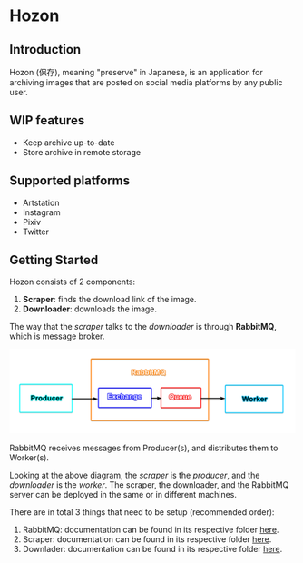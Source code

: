 # Hozon

## Introduction

Hozon (保存), meaning "preserve" in Japanese, is an application for archiving images that are posted on social media platforms by any public user.

## WIP features

- Keep archive up-to-date
- Store archive in remote storage

## Supported platforms

- Artstation
- Instagram
- Pixiv
- Twitter

## Getting Started

Hozon consists of 2 components:

1. **Scraper**: finds the download link of the image.
2. **Downloader**: downloads the image.

The way that the *scraper* talks to the *downloader* is through **RabbitMQ**, which is message broker.

![](diagram.png)

RabbitMQ receives messages from Producer(s), and distributes them to Worker(s).

Looking at the above diagram, the *scraper* is the *producer*, and the *downloader* is the *worker*. The scraper, the downloader, and the RabbitMQ server can be deployed in the same or in different machines.

There are in total 3 things that need to be setup (recommended order):

1. RabbitMQ: documentation can be found in its respective folder [here](rabbitmq/README.md).
2. Scraper: documentation can be found in its respective folder [here](scraper/README.md).
3. Downlader: documentation can be found in its respective folder [here](downloader/README.md).
